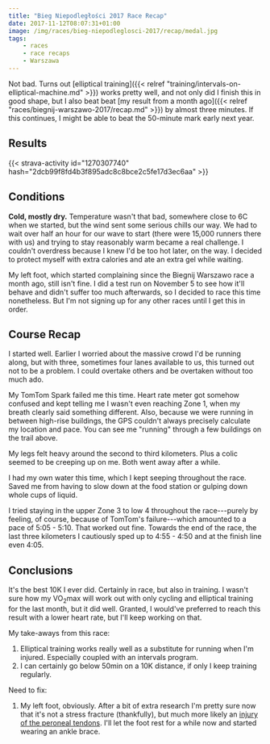 ```yaml
---
title: "Bieg Niepodległości 2017 Race Recap"
date: 2017-11-12T08:07:31+01:00
image: /img/races/bieg-niepodleglosci-2017/recap/medal.jpg
tags:
    - races
    - race recaps
    - Warszawa
---
```


Not bad. Turns out [elliptical training]({{< relref "training/intervals-on-elliptical-machine.md" >}}) works pretty well, and not only did I finish this in good shape, but I also beat beat [my result from a month ago]({{< relref "races/biegnij-warszawo-2017/recap.md" >}}) by almost three minutes. If this continues, I might be able to beat the 50-minute mark early next year.

<!--more-->

## Results

{{< strava-activity id="1270307740" hash="2dcb99f8fd4b3f895adc8c8bce2c5fe17d3ec6aa" >}}

## Conditions

__Cold, mostly dry.__ Temperature wasn't that bad, somewhere close to 6C when we started, but the wind sent some serious chills our way. We had to wait over half an hour for our wave to start (there were 15,000 runners there with us) and trying to stay reasonably warm became a real challenge. I couldn't overdress because I knew I'd be too hot later, on the way. I decided to protect myself with extra calories and ate an extra gel while waiting.

My left foot, which started complaining since the Biegnij Warszawo race a month ago, still isn't fine. I did a test run on November 5 to see how it'll behave and didn't suffer too much afterwards, so I decided to race this time nonetheless. But I'm not signing up for any other races until I get this in order.

## Course Recap

I started well. Earlier I worried about the massive crowd I'd be running along, but with three, sometimes four lanes available to us, this turned out not to be a problem. I could overtake others and be overtaken without too much ado.

My TomTom Spark failed me this time. Heart rate meter got somehow confused and kept telling me I wasn't even reaching Zone 1, when my breath clearly said something different. Also, because we were running in between high-rise buildings, the GPS couldn't always precisely calculate my location and pace. You can see me "running" through a few buildings on the trail above.

My legs felt heavy around the second to third kilometers. Plus a colic seemed to be creeping up on me. Both went away after a while.

I had my own water this time, which I kept seeping throughout the race. Saved me from having to slow down at the food station or gulping down whole cups of liquid.

I tried staying in the upper Zone 3 to low 4 throughout the race---purely by feeling, of course, because of TomTom's failure---which amounted to a pace of 5:05 - 5:10. That worked out fine. Towards the end of the race, the last three kilometers I cautiously sped up to 4:55 - 4:50 and at the finish line even 4:05.

## Conclusions

It's the best 10K I ever did. Certainly in race, but also in training. I wasn't sure how my VO<sub>2</sub>max will work out with only cycling and elliptical training for the last month, but it did well. Granted, I would've preferred to reach this result with a lower heart rate, but I'll keep working on that.

My take-aways from this race:

1. Elliptical training works really well as a substitute for running when I'm injured. Especially coupled with an intervals program.
1. I can certainly go below 50min on a 10K distance, if only I keep training regularly.

Need to fix:

1. My left foot, obviously. After a bit of extra research I'm pretty sure now that it's not a stress fracture (thankfully), but much more likely an [injury of the peroneal tendons][peroneal-tendon-injury]. I'll let the foot rest for a while now and started wearing an ankle brace.

[peroneal-tendon-injury]: https://www.foothealthfacts.org/conditions/peroneal-tendon-injuries
